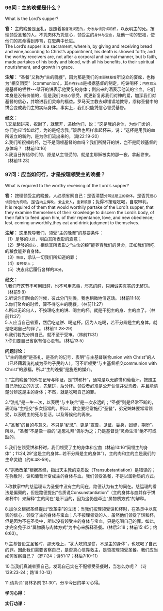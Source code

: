 ### 96问：主的晚餐是什么？
What is the Lord’s supper?  

**答：** 主的晚餐是圣礼，是照着`基督所规定的`，`分发与领受饼和杯`，以表明主的死。按理领受圣餐的人，不凭肉体乃凭信心，领受主的`身体与宝血`，及他一切的恩福，使他们的灵命得到养育，在恩典中长进。  
The Lord’s supper is a sacrament, wherein, by giving and receiving bread and wine,according to Christ’s appointment, his death is showed forth; and the worthy receivers are, not after a corporal and carnal manner, but b faith, made partakes of his body and blood, with all his benefits, to their spiritual nourishment, and growth in grace.  

**注解：** “圣餐”又称为“主的晚餐”，因为那是我们的`主耶稣基督`所设立的宴席，也称为“相交团契”（communion）。其`外在行动`是根据基督的制定，吃饼喝杯；`内在意义`是基督的牺牲---擘开的饼表示他受伤的身体；倒出来的酒表示他流的宝血。它们本身是没有价值的，但是我们`凭信心`领受，就更新复苏我们对神的爱，加深我们对基督的信心，并增进我们灵命的福益。罗马天主教去却错误地教导，缪称圣餐中的饼会变成我们主的实际身体。事实上，我们只能凭信心领受基督。  

**经文：**  
1.又拿起饼来，祝谢了，就擘开，递给他们，说：“这是我的身体，为你们舍的，你们也应当如此行，为的是纪念我。”饭后也照样拿起杯来，说：“这杯是用我的血所设立的新约，是为你们流出来的。（路22:19-20）  
2.我们所祝福的杯，岂不是同领基督的血吗？我们所掰开的饼，岂不是同领基督的身体吗？（林前10:16）  
3.我当日传给你们的，原是从主领受的，就是主耶稣被卖的那一夜，拿起饼来。（林前11:23）  


### 97问：应当如何行，才是按理领受主的晚餐？
What is required to the worthy receiving of the Lord’s supper?  

**答：** 按理领受主的晚餐，人必须省察自己：是否清楚`分辨这是主的身体`，是否凭`信心领受他为真粮`，是否`向主悔改`，`爱主爱人`，`重新顺服`；免得不按理吃喝，自取审判。  
It is required of them that would worthily partake of the Lord’s supper, that they examine themselves of their knowledge to discern the Lord’s body, of their faith to feed upon him, of their repentance, love, and new obedience; lest, coming unworthily,they eat and drink judgment to themselves.  

**注解：** 这里教导我们，领受“主的晚餐”的基要条件：  
（1）足够的`认识`，明白其所表彰的涵意；  
（2）足够的`信心`，相信其所表彰之“生命的粮”能养育我们的灵命，正如我们所吃的粮食能养育身体。  
（3）`悔改`，承认一切我们所知道的罪；  
（4）`爱神爱人`；  
（5）决志此后履行各样的`本分`。  

**经文：**  
1.我们守这节不可用旧酵，也不可用恶毒，邪恶的酵，只用诚实真实的无酵饼。（林前5:8）  
2.听说你们聚会的时候，彼此分门别类，我也稍微地信这话。（林前11:18）  
3.你们聚会的时候，算不得吃主的晚餐。（林前11:27）  
4.所以无论何人，不按理吃主的饼、喝主的杯。就是干犯主的身、主的血了。（林前11:27）  
5.人应当自己省察，然后吃这饼、喝这杯。因为人吃喝，若不分辨是主的身体，就是吃喝自己的罪了。（林前11:28-29）  
6.我们若先分辨自己，就不至于受审。（林前11:31）  
7.你们要自己省察有信心没有。（林后13:5）  

**问题讨论：**  
1.“主的晚餐”是圣礼，是圣约的记号，表明“与主基督联合union with Christ”的人（已经藉着洗礼成为圣约子民的人），可不断领受“与主基督相交communion with Christ”的恩福，所以“主的晚餐”是施恩的媒介。  

2.“主的晚餐”的外在记号与印证，是“饼和杯”，通常是以无酵饼和葡萄汁。按照主自己所设立的方式，先擘饼，后分杯。领受者必须是公开认信并受洗者，并且能清楚分辨这是主的身体；不然，就是吃喝自己的罪。  

3.“洗礼”是一生一次，以表明“与主联合”是一次永远的；“圣餐”则是经常不断的，表明与“主相交”多次恒常的。所以，教会要经常施行“圣餐”，弟兄姊妹要常常领受，以表明主的死与复活，以及等候他的再来。  

4.“圣餐”的目的与意义，不只是“纪念”，更是“宣告，见证，委身，团契，期盼”。所以，“圣餐”不是像一般的“追思礼拜”偶尔为之；乃是基督徒“灵命生活”绝不可或缺的。  

5.我们在领受饼和杯时，我们领受了主的身体和宝血（林前10:16“同领主的身体”；11:24,29“这是主的身体...若不分辨是主的身体”），主的肉和主的血是我们的生命灵粮（约6:48-59）。  

6.“宗教改革”根据圣经，指出天主教的变质说（Transubstantiation）是错谬的；在弥散时，饼和葡萄汁变成主的身体与血。我们领受圣餐，不是以属物质的方式。  

7.改教家中的慈运理认为圣餐中没有主的同在，路德认为有主的同在。慈运理的看法是偏颇的，但是路德提出“合质说Consunstantiation”（主的身体与血并存于饼和杯中）来解释“主的同在”是不当的，因为这仍是牵连“属物质方式”的解释。  

8.加尔文根据圣经提出“改革宗”的立场：当我们按理领受饼和杯时，在圣灵中以真实的信心，领受了主的身体与宝血；凡不按理领受的人，虽然他们领受了饼和杯，但是因为不在圣灵中，所以没有领受主的身体与宝血，只是吃喝自己的罪。如此，才完全免于以“属物质与肉体方式”为中心来解释圣餐。（林后3:18；林前15:45；约6:63）。  

9.主基督设立圣餐时，那天晚上，“犹大吃的是饼，不是主的身体”，也吃喝了自己的罪。因此我们需要省察自己，是否真心信靠救主，是否按理领受圣餐。我们应当如何省察自己？（罗7:24；诗51:17；林后7:10-11）  

10.当我们真诚省察自己，发现自己实在不配领受圣餐时，当怎么办呢？（诗139:23-24；路18:10-13）  

11.请背诵“哥林多前书1:30”，分享今日的学习心得。  


**学习心得：**

**实行功课：**


